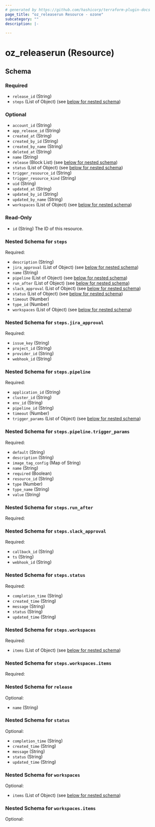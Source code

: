 ```yaml
---
# generated by https://github.com/hashicorp/terraform-plugin-docs
page_title: "oz_releaserun Resource - ozone"
subcategory: ""
description: |-
  
---
```


# oz_releaserun (Resource)





<!-- schema generated by tfplugindocs -->
## Schema

### Required

- `release_id` (String)
- `steps` (List of Object) (see [below for nested schema](#nestedatt--steps))

### Optional

- `account_id` (String)
- `app_release_id` (String)
- `created_at` (String)
- `created_by_id` (String)
- `created_by_name` (String)
- `deleted_at` (String)
- `name` (String)
- `release` (Block List) (see [below for nested schema](#nestedblock--release))
- `status` (List of Object) (see [below for nested schema](#nestedatt--status))
- `trigger_resource_id` (String)
- `trigger_resource_kind` (String)
- `uid` (String)
- `updated_at` (String)
- `updated_by_id` (String)
- `updated_by_name` (String)
- `workspaces` (List of Object) (see [below for nested schema](#nestedatt--workspaces))

### Read-Only

- `id` (String) The ID of this resource.

<a id="nestedatt--steps"></a>
### Nested Schema for `steps`

Required:

- `description` (String)
- `jira_approval` (List of Object) (see [below for nested schema](#nestedobjatt--steps--jira_approval))
- `name` (String)
- `pipeline` (List of Object) (see [below for nested schema](#nestedobjatt--steps--pipeline))
- `run_after` (List of Object) (see [below for nested schema](#nestedobjatt--steps--run_after))
- `slack_approval` (List of Object) (see [below for nested schema](#nestedobjatt--steps--slack_approval))
- `status` (List of Object) (see [below for nested schema](#nestedobjatt--steps--status))
- `timeout` (Number)
- `type_id` (Number)
- `workspaces` (List of Object) (see [below for nested schema](#nestedobjatt--steps--workspaces))

<a id="nestedobjatt--steps--jira_approval"></a>
### Nested Schema for `steps.jira_approval`

Required:

- `issue_key` (String)
- `project_id` (String)
- `provider_id` (String)
- `webhook_id` (String)


<a id="nestedobjatt--steps--pipeline"></a>
### Nested Schema for `steps.pipeline`

Required:

- `application_id` (String)
- `cluster_id` (String)
- `env_id` (String)
- `pipeline_id` (String)
- `timeout` (Number)
- `trigger_params` (List of Object) (see [below for nested schema](#nestedobjatt--steps--pipeline--trigger_params))

<a id="nestedobjatt--steps--pipeline--trigger_params"></a>
### Nested Schema for `steps.pipeline.trigger_params`

Required:

- `default` (String)
- `description` (String)
- `image_tag_config` (Map of String)
- `name` (String)
- `required` (Boolean)
- `resource_id` (String)
- `type` (Number)
- `type_name` (String)
- `value` (String)



<a id="nestedobjatt--steps--run_after"></a>
### Nested Schema for `steps.run_after`

Required:



<a id="nestedobjatt--steps--slack_approval"></a>
### Nested Schema for `steps.slack_approval`

Required:

- `callback_id` (String)
- `ts` (String)
- `webhook_id` (String)


<a id="nestedobjatt--steps--status"></a>
### Nested Schema for `steps.status`

Required:

- `completion_time` (String)
- `created_time` (String)
- `message` (String)
- `status` (String)
- `updated_time` (String)


<a id="nestedobjatt--steps--workspaces"></a>
### Nested Schema for `steps.workspaces`

Required:

- `items` (List of Object) (see [below for nested schema](#nestedobjatt--steps--workspaces--items))

<a id="nestedobjatt--steps--workspaces--items"></a>
### Nested Schema for `steps.workspaces.items`

Required:





<a id="nestedblock--release"></a>
### Nested Schema for `release`

Optional:

- `name` (String)


<a id="nestedatt--status"></a>
### Nested Schema for `status`

Optional:

- `completion_time` (String)
- `created_time` (String)
- `message` (String)
- `status` (String)
- `updated_time` (String)


<a id="nestedatt--workspaces"></a>
### Nested Schema for `workspaces`

Optional:

- `items` (List of Object) (see [below for nested schema](#nestedobjatt--workspaces--items))

<a id="nestedobjatt--workspaces--items"></a>
### Nested Schema for `workspaces.items`

Optional:
